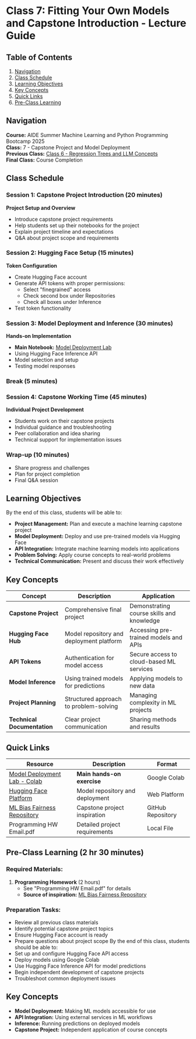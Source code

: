 # Class 7: Fitting Your Own Models and Capstone Introduction - Lecture Guide

## Table of Contents
1. [Navigation](#navigation)
2. [Class Schedule](#class-schedule)
3. [Learning Objectives](#learning-objectives)
4. [Key Concepts](#key-concepts)
5. [Quick Links](#quick-links)
6. [Pre-Class Learning](#pre-class-learning)

## Navigation
**Course:** AIDE Summer Machine Learning and Python Programming Bootcamp 2025  
**Class:** 7 - Capstone Project and Model Deployment  
**Previous Class:** [Class 6 - Regression Trees and LLM Concepts](../class6-regression-llm/class6-lecture-guide.md)  
**Final Class:** Course Completion

## Class Schedule

### Session 1: Capstone Project Introduction (20 minutes)
**Project Setup and Overview**
- Introduce capstone project requirements
- Help students set up their notebooks for the project
- Explain project timeline and expectations
- Q&A about project scope and requirements

### Session 2: Hugging Face Setup (15 minutes)
**Token Configuration**
- Create Hugging Face account
- Generate API tokens with proper permissions:
  - Select "finegrained" access
  - Check second box under Repositories
  - Check all boxes under Inference
- Test token functionality

### Session 3: Model Deployment and Inference (30 minutes)
**Hands-on Implementation**
- **Main Notebook:** [Model Deployment Lab](https://colab.research.google.com/drive/1m3lL9cBu88xp-ctTn8lWvWfHtKG5j7XY?usp=sharing)
- Using Hugging Face Inference API
- Model selection and setup
- Testing model responses

### Break (5 minutes)

### Session 4: Capstone Working Time (45 minutes)
**Individual Project Development**
- Students work on their capstone projects
- Individual guidance and troubleshooting
- Peer collaboration and idea sharing
- Technical support for implementation issues

### Wrap-up (10 minutes)
- Share progress and challenges
- Plan for project completion
- Final Q&A session

## Learning Objectives
By the end of this class, students will be able to:
- **Project Management:** Plan and execute a machine learning capstone project
- **Model Deployment:** Deploy and use pre-trained models via Hugging Face
- **API Integration:** Integrate machine learning models into applications
- **Problem Solving:** Apply course concepts to real-world problems
- **Technical Communication:** Present and discuss their work effectively

## Key Concepts

| Concept | Description | Application |
|---------|-------------|-------------|
| **Capstone Project** | Comprehensive final project | Demonstrating course skills and knowledge |
| **Hugging Face Hub** | Model repository and deployment platform | Accessing pre-trained models and APIs |
| **API Tokens** | Authentication for model access | Secure access to cloud-based ML services |
| **Model Inference** | Using trained models for predictions | Applying models to new data |
| **Project Planning** | Structured approach to problem-solving | Managing complexity in ML projects |
| **Technical Documentation** | Clear project communication | Sharing methods and results |

## Quick Links

| Resource | Description | Format |
|----------|-------------|---------|
| [Model Deployment Lab - Colab](https://colab.research.google.com/drive/1m3lL9cBu88xp-ctTn8lWvWfHtKG5j7XY?usp=sharing) | **Main hands-on exercise** | Google Colab |
| [Hugging Face Platform](https://huggingface.co/) | Model repository and deployment | Web Platform |
| [ML Bias Fairness Repository](https://github.com/heyaudace/ml-bias-fairness/tree/master) | Capstone project inspiration | GitHub Repository |
| Programming HW Email.pdf | Detailed project requirements | Local File |

## Pre-Class Learning (2 hr 30 minutes)
### Required Materials:
1. **Programming Homework** (2 hours)
   - See "Programming HW Email.pdf" for details
   - **Source of inspiration:** [ML Bias Fairness Repository](https://github.com/heyaudace/ml-bias-fairness/tree/master)

### Preparation Tasks:
- Review all previous class materials
- Identify potential capstone project topics
- Ensure Hugging Face account is ready
- Prepare questions about project scope
By the end of this class, students should be able to:
- Set up and configure Hugging Face API access
- Deploy models using Google Colab
- Use Hugging Face Inference API for model predictions
- Begin independent development of capstone projects
- Troubleshoot common deployment issues

## Key Concepts
- **Model Deployment:** Making ML models accessible for use
- **API Integration:** Using external services in ML workflows
- **Inference:** Running predictions on deployed models
- **Capstone Project:** Independent application of course concepts




